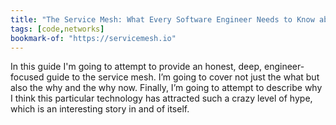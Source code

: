 ```yaml
---
title: "The Service Mesh: What Every Software Engineer Needs to Know about the World"
tags: [code,networks]
bookmark-of: "https://servicemesh.io"
---
```

In this guide I'm going to attempt to provide an honest, deep, engineer-focused guide to the service mesh. I’m going to cover not just the what but also the why and the why now. Finally, I’m going to attempt to describe why I think this particular technology has attracted such a crazy level of hype, which is an interesting story in and of itself.